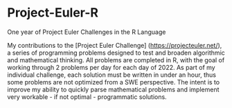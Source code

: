 # Project-Euler-R
One year of Project Euler Challenges in the R Language

My contributions to the [Project Euler Challenge] (https://projecteuler.net/), a series of programming problems designed to test and broaden algorithmic and mathematical thinking. All problems are completed in R, with the goal of working through 2 problems per day for each day of 2022. As part of my individual challenge, each solution must be written in under an hour, thus some problems are not optimized from a SWE perspective. The intent is to improve my ability to quickly parse mathematical problems and implement very workable - if not optimal - programmatic solutions. 
